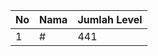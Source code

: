 | No | Nama            | Jumlah Level |
|----|-----------------|--------------|
| 1  | #    |    441        |
